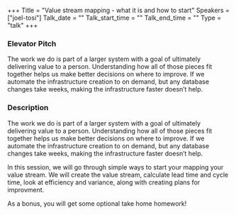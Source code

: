 +++
Title = "Value stream mapping - what it is and how to start"
Speakers = ["joel-tosi"]
Talk_date = ""
Talk_start_time = ""
Talk_end_time = ""
Type = "talk"
+++

### Elevator Pitch

The work we do is part of a larger system with a goal of ultimately delivering value to a person. Understanding how all of those pieces fit together helps us make better decisions on where to improve. If we automate the infrastructure creation to on demand, but any database changes take weeks, making the infrastructure faster doesn’t help.

### Description

The work we do is part of a larger system with a goal of ultimately delivering value to a person. Understanding how all of those pieces fit together helps us make better decisions on where to improve. If we automate the infrastructure creation to on demand, but any database changes take weeks, making the infrastructure faster doesn’t help.

In this session, we will go through simple ways to start your mapping your value stream. We will create the value stream, calculate lead time and cycle time, look at efficiency and variance, along with creating plans for improvment.

As a bonus, you will get some optional take home homework!